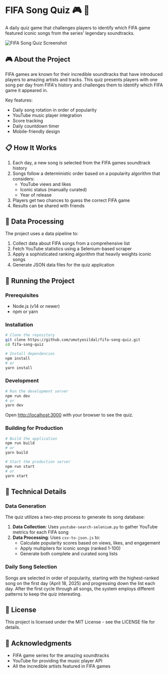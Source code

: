 # FIFA Song Quiz 🎮 🎵

A daily quiz game that challenges players to identify which FIFA game featured iconic songs from the series' legendary soundtracks.

![FIFA Song Quiz Screenshot](https://via.placeholder.com/800x450.png?text=FIFA+Song+Quiz+Screenshot)

## 🎮 About the Project

FIFA games are known for their incredible soundtracks that have introduced players to amazing artists and tracks. This quiz presents players with one song per day from FIFA's history and challenges them to identify which FIFA game it appeared in.

Key features:
- Daily song rotation in order of popularity
- YouTube music player integration
- Score tracking
- Daily countdown timer
- Mobile-friendly design

## 📋 How It Works

1. Each day, a new song is selected from the FIFA games soundtrack history
2. Songs follow a deterministic order based on a popularity algorithm that considers:
   - YouTube views and likes
   - Iconic status (manually curated)
   - Year of release
3. Players get two chances to guess the correct FIFA game
4. Results can be shared with friends

## 🔧 Data Processing

The project uses a data pipeline to:
1. Collect data about FIFA songs from a comprehensive list
2. Fetch YouTube statistics using a Selenium-based scraper
3. Apply a sophisticated ranking algorithm that heavily weights iconic songs
4. Generate JSON data files for the quiz application

## 🚀 Running the Project

### Prerequisites

- Node.js (v14 or newer)
- npm or yarn

### Installation

```bash
# Clone the repository
git clone https://github.com/umutyesildal/fifa-song-quiz.git
cd fifa-song-quiz

# Install dependencies
npm install
# or
yarn install
```

### Development

```bash
# Run the development server
npm run dev
# or
yarn dev
```

Open [http://localhost:3000](http://localhost:3000) with your browser to see the quiz.

### Building for Production

```bash
# Build the application
npm run build
# or
yarn build

# Start the production server
npm run start
# or
yarn start
```

## 🧠 Technical Details

### Data Generation

The quiz utilizes a two-step process to generate its song database:

1. **Data Collection**: Uses `youtube-search-selenium.py` to gather YouTube metrics for each FIFA song
2. **Data Processing**: Uses `csv-to-json.js` to:
   - Calculate popularity scores based on views, likes, and engagement
   - Apply multipliers for iconic songs (ranked 1-100)
   - Generate both complete and curated song lists

### Daily Song Selection

Songs are selected in order of popularity, starting with the highest-ranked song on the first day (April 18, 2025) and progressing down the list each day. After the first cycle through all songs, the system employs different patterns to keep the quiz interesting.

## 📝 License

This project is licensed under the MIT License - see the LICENSE file for details.

## 🙏 Acknowledgments

- FIFA game series for the amazing soundtracks
- YouTube for providing the music player API
- All the incredible artists featured in FIFA games
